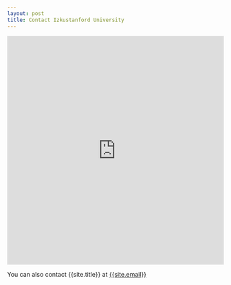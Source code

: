 ```yaml
---
layout: post
title: Contact Izkustanford University
---
```


<iframe class="airtable-embed" src="https://airtable.com/embed/shrnXSnMeWVCMa44Z?backgroundColor=red" frameborder="0" onmousewheel="" width="100%" height="533"></iframe>

You can also contact {{site.title}} at [{{site.email}}](mailto:{{site.email}})
